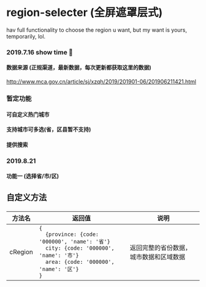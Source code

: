 # region-selecter (全屏遮罩层式)
hav full functionality to choose the region u want, but my want is yours, temporarily, lol.

### 2019.7.16 show time 🤟

#### 数据来源 (正规渠道，最新数据，每次更新都获取这里的数据)
http://www.mca.gov.cn/article/sj/xzqh/2019/201901-06/201906211421.html

### 暂定功能
#### 可自定义热门城市
#### 支持城市可多选(省，区县暂不支持)
#### 提供搜索


### 2019.8.21 
#### 功能一 (选择省/市/区)

## 自定义方法
###
方法名|返回值|说明
---|---|---|
cRegion|`{` <br> `  {province: {code: '000000', 'name': '省'}`<br>`  city: {code: '000000', 'name': '市'}`<br>`  area: {code: '000000', 'name': '区'}` <br> `}`|返回完整的省份数据，城市数据和区域数据

